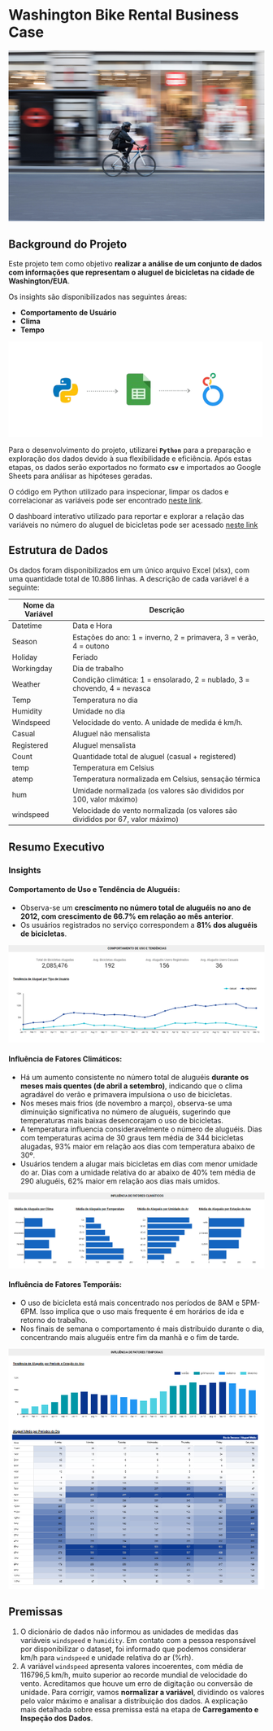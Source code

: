 # Washington Bike Rental Business Case

![roman-koester-bike.jpg](assets\roman-koester-bike.jpg)

## Background do Projeto

Este projeto tem como objetivo **realizar a análise de um conjunto de dados com informações que representam o aluguel de bicicletas na cidade de Washington/EUA**.

Os insights são disponibilizados nas seguintes áreas:

* **Comportamento de Usuário**
* **Clima**
* **Tempo**

![tools](assets\tools.png)

Para o desenvolvimento do projeto, utilizarei **`Python`** para a preparação e exploração dos dados devido à sua flexibilidade e eficiência. Após estas etapas, os dados serão exportados no formato **`csv`** e importados ao Google Sheets para análisar as hipóteses geradas.

O código em Python utilizado para inspecionar, limpar os dados e correlacionar as variáveis pode ser encontrado [neste link](https://github.com/hyrtx/bike-rental-business-case/blob/main/washington_bikes_analysis.ipynb).

O dashboard interativo utilizado para reportar e explorar a relação das variáveis no número do aluguel de bicicletas pode ser acessado [neste link](https://lookerstudio.google.com/reporting/3b0572a1-d24b-45a4-a23c-d5569bbab053)

## Estrutura de Dados

Os dados foram disponibilizados em um único arquivo Excel (xlsx), com uma quantidade total de 10.886 linhas. A descrição de cada variável é a seguinte:

| **Nome da Variável** | **Descrição**                                                                  |
|----------------------|--------------------------------------------------------------------------------|
| Datetime             | Data e Hora                                                                    |
| Season               | Estações do ano: 1 = inverno, 2 = primavera, 3 = verão, 4 = outono             |
| Holiday              | Feriado                                                                        |
| Workingday           | Dia de trabalho                                                                |
| Weather              | Condição climática: 1 = ensolarado, 2 = nublado, 3 = chovendo, 4 = nevasca     |
| Temp                 | Temperatura no dia                                                             |
| Humidity             | Umidade no dia                                                                 |
| Windspeed            | Velocidade do vento. A unidade de medida é km/h.                               |
| Casual               | Aluguel não mensalista                                                         |
| Registered           | Aluguel mensalista                                                             |
| Count                | Quantidade total de aluguel (casual + registered)                              |
| temp                 | Temperatura em Celsius                                                         |
| atemp                | Temperatura normalizada em Celsius, sensação térmica                           |
| hum                  | Umidade normalizada (os valores são divididos por 100, valor máximo)           |
| windspeed            | Velocidade do vento normalizada (os valores são divididos por 67, valor máximo)|

## Resumo Executivo

### Insights

#### Comportamento de Uso e Tendência de Aluguéis:

* Observa-se um **crescimento no número total de aluguéis no ano de 2012, com crescimento de 66.7% em relação ao mês anterior**.
* Os usuários registrados no serviço correspondem a **81% dos aluguéis de bicicletas**.

![comportamento_uso_tendencias](assets\comportamento_uso_tendencias.png)

#### Influência de Fatores Climáticos:

* Há um aumento consistente no número total de aluguéis **durante os meses mais quentes (de abril a setembro)**, indicando que o clima agradável do verão e primavera impulsiona o uso de bicicletas.
* Nos meses mais frios (de novembro a março), observa-se uma diminuição significativa no número de aluguéis, sugerindo que temperaturas mais baixas desencorajam o uso de bicicletas.
* A temperatura influencia consideravelmente o número de aluguéis. Dias com temperaturas acima de 30 graus tem média de  344 bicicletas alugadas, 93% maior em relação aos dias com temperatura abaixo de 30º.
* Usuários tendem a alugar mais bicicletas em dias com menor umidade do ar. Dias com a umidade relativa do ar abaixo de 40% tem média de 290 aluguéis, 62% maior em relação aos dias mais umidos.

![influencia_clima](assets\influencia_clima.png)

#### Influência de Fatores Temporáis:

* O uso de bicicleta está mais concentrado nos períodos de 8AM e 5PM-6PM. Isso implica que o uso mais frequente é em horários de ida e retorno do trabalho.
* Nos finais de semana o comportamento é mais distribuido durante o dia, concentrando mais aluguéis entre fim da manhã e o fim de tarde.

![influencia_tempo](assets\influencia_tempo.png)

## Premissas

1. O dicionário de dados não informou as unidades de medidas das variáveis `windspeed` e `humidity`. Em contato com a pessoa responsável por disponibilizar o dataset, foi informado que podemos considerar km/h para `windspeed` e unidade relativa do ar (%rh).
2. A variável `windspeed` apresenta valores incoerentes, com média de 116796,5 km/h, muito superior ao recorde mundial de velocidade do vento. Acreditamos que houve um erro de digitação ou conversão de unidade. Para corrigir, vamos **normalizar a variável**, dividindo os valores pelo valor máximo e analisar a distribuição dos dados. A explicação mais detalhada sobre essa premissa está na etapa de **Carregamento e Inspeção dos Dados**.